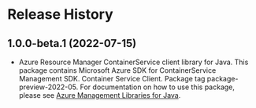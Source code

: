 # Release History

## 1.0.0-beta.1 (2022-07-15)

- Azure Resource Manager ContainerService client library for Java. This package contains Microsoft Azure SDK for ContainerService Management SDK. Container Service Client. Package tag package-preview-2022-05. For documentation on how to use this package, please see [Azure Management Libraries for Java](https://aka.ms/azsdk/java/mgmt).
